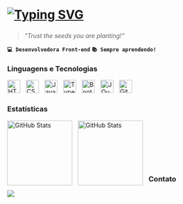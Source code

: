 #  [![Typing SVG](https://readme-typing-svg.demolab.com?font=Fira+Code&size=22&duration=4000&pause=1000&color=FFFFFF&vCenter=true&width=735&height=50&lines=Oii%2C+eu+sou+a+Amanda!;Seja+bem-vindo(a)+ao+meu+perfil!!;Curioso(a)+para+saber+mais%3F+D%C3%A1+uma+olhada+(%EF%BD%A1%EF%BD%A5%E2%88%80%EF%BD%A5)%EF%BE%89%EF%BE%9E)](https://git.io/typing-svg)

###

> <em>"Trust the seeds you are planting!"</em>

**`💻 Desenvolvedora Front-end`**
**`📚 Sempre aprendendo!`**

<!-- Me chamo Amanda Meneses, tenho 26 anos. Sou apaixonada por tecnologia e em 2024 fiz uma transição de carreira de Enfermagem para TI. Esse é um espaço pra eu compartilhar um pouco da minha jornada resolvendo e criando problemas. :) -->

### Linguagens e Tecnologias

<img 
    align="left" 
    alt="HTML"
    title="HTML" 
    width="30px" 
    style="padding-right: 10px;" 
    src="https://cdn.jsdelivr.net/gh/devicons/devicon@latest/icons/html5/html5-original.svg" 
/>
<img 
    align="left" 
    alt="CSS" 
    title="CSS"
    width="30px" 
    style="padding-right: 10px;" 
    src="https://cdn.jsdelivr.net/gh/devicons/devicon@latest/icons/css3/css3-original.svg" 
/>
<img 
    align="left" 
    alt="JavaScript" 
    title="JavaScript"
    width="30px" 
    style="padding-right: 10px;" 
    src="https://cdn.jsdelivr.net/gh/devicons/devicon@latest/icons/javascript/javascript-original.svg" 
/>
<img 
    align="left" 
    alt="TypeScript"
    title="TypeScript" 
    width="30px" 
    style="padding-right: 10px;" 
    src="https://cdn.jsdelivr.net/gh/devicons/devicon@latest/icons/typescript/typescript-original.svg" 
/>
<!-- <img 
    align="left" 
    alt="React"
    title="React" 
    width="30px" 
    style="padding-right: 10px;" 
    src="https://cdn.jsdelivr.net/gh/devicons/devicon@latest/icons/react/react-original.svg" 
/> -->
<img 
    align="left" 
    alt="Bootstrap"
    title="Bootstrap" 
    width="30px" 
    style="padding-right: 10px;" 
    src="https://cdn.jsdelivr.net/gh/devicons/devicon@latest/icons/bootstrap/bootstrap-original.svg" 
/>
<img 
    align="left" 
    alt="JQuery" 
    title="JQuery"
    width="30px" 
    style="padding-right: 10px;" 
    src="https://cdn.jsdelivr.net/gh/devicons/devicon@latest/icons/jquery/jquery-original.svg" 
/>
<img 
    align="left" 
    alt="Git" 
    title="Git"
    width="30px" 
    style="padding-right: 10px;" 
    src="https://cdn.jsdelivr.net/gh/devicons/devicon@latest/icons/git/git-original.svg" 
/>

<br/>
<br/>

### Estatísticas

<p>
  <img 
    align="left" 
    alt="GitHub Stats" 
    height="150" 
    style="padding-right: 10px;"
    src="https://github-readme-stats.vercel.app/api?username=amandameneseso&show_icons=true&hide=contribs,prs&theme=date_night&locale=pt-br" 
/>

<img 
    align="left" 
    alt="GitHub Stats" 
    height="150"
    style="padding-right: 10px;"
    src="https://github-readme-stats.vercel.app/api/top-langs/?username=amandameneseso&layout=compact&theme=date_night&locale=pt-br&langs_count=10" 
/>

<br/>
<br/>
<br/>
<br/>
<br/>
<br/>

### Contato

<div>  
  <a href="https://www.linkedin.com/in/amanda-oliveira-de-meneses" target="_blank"><img src="https://img.shields.io/badge/-LinkedIn-%230077B5?style=for-the-badge&logo=linkedin&logoColor=white" target="_blank"></a>
</div> 


